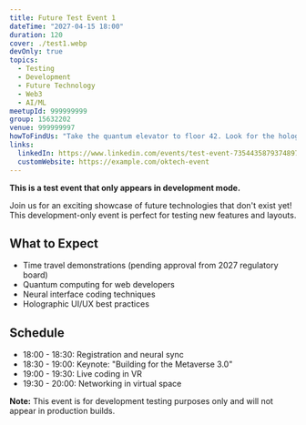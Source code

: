 ```yaml
---
title: Future Test Event 1
dateTime: "2027-04-15 18:00"
duration: 120
cover: ./test1.webp
devOnly: true
topics:
  - Testing
  - Development
  - Future Technology
  - Web3
  - AI/ML
meetupId: 999999999
group: 15632202
venue: 999999997
howToFindUs: "Take the quantum elevator to floor 42. Look for the holographic OK Tech banner floating near the neural interface lounge. If you get lost, just think about the venue and our AI guide will telepathically direct you!"
links:
  linkedIn: https://www.linkedin.com/events/test-event-7354435879374897152/
  customWebsite: https://example.com/oktech-event
---
```


**This is a test event that only appears in development mode.**

Join us for an exciting showcase of future technologies that don't exist yet! This development-only event is perfect for testing new features and layouts.

## What to Expect

- Time travel demonstrations (pending approval from 2027 regulatory board)
- Quantum computing for web developers
- Neural interface coding techniques
- Holographic UI/UX best practices

## Schedule

- 18:00 - 18:30: Registration and neural sync
- 18:30 - 19:00: Keynote: "Building for the Metaverse 3.0"
- 19:00 - 19:30: Live coding in VR
- 19:30 - 20:00: Networking in virtual space

**Note:** This event is for development testing purposes only and will not appear in production builds.
